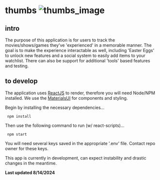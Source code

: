 # thumbs ![thumbs_image](./public/thumbs.png)

## intro
The purpose of this application is for users to track the movies/shows/games they've 'experienced' in a memorable manner. The goal is to make the experience interactable as well, including 'Easter Eggs' to unlock new features and a social system to easily add items to your watchlist. There can also be support for additional 'tools' based features and testing.

## to develop
The application uses [ReactJS](https://react.dev/) to render, therefore you will need Node/NPM installed. We use the [MaterialsUI](https://mui.com/material-ui/) for components and styling.

Begin by installing the necessary dependencies...

     npm install

Then use the following command to run (w/ react-scripts)...

     npm start

You will need several keys saved in the appropriate '.env' file. Contact repo owner for these keys.


This app is currently in development, can expect instability and drastic changes in the meantime.
    
**Last updated 8/14/2024**